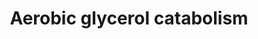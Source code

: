 ---
annotations:
- type: Pathway Ontology
  value: classic metabolic pathway
authors:
- M.Braymer
- MaintBot
- Egonw
- Mkutmon
- Ariutta
- Eweitz
description: ''
last-edited: 2021-05-20
organisms:
- Saccharomyces cerevisiae
redirect_from:
- /index.php/Pathway:WP224
- /instance/WP224
schema-jsonld:
- '@context': https://schema.org/
  '@id': https://wikipathways.github.io/pathways/WP224.html
  '@type': Dataset
  creator:
    '@type': Organization
    name: WikiPathways
  description: ''
  keywords:
  - NADH
  - ENO1
  - 3-phosphoglycerate
  - GUT1
  - dihydroxy-acetone-phosphate
  - GUT2
  - 2-phosphoglycerate
  - CDC19
  - ENO2
  - glycerol-3-phosphate
  - FADH2
  - ERR1
  - GPD2
  - ATP
  - 3-phospho-D-glycerol-phosphate
  - TDH1
  - TDH2
  - ADP
  - phosphoenolpyruvate
  - ERR2
  - pyruvate
  - TDH3
  - ERR3
  - glyceraldehyde-3-phosphate
  - TPI1
  - FAD
  - GPD1
  - GPM1
  - glycerol
  - PYK2
  - PGK1
  license: CC0
  name: Aerobic glycerol catabolism
seo: CreativeWork
title: Aerobic glycerol catabolism
wpid: WP224
---